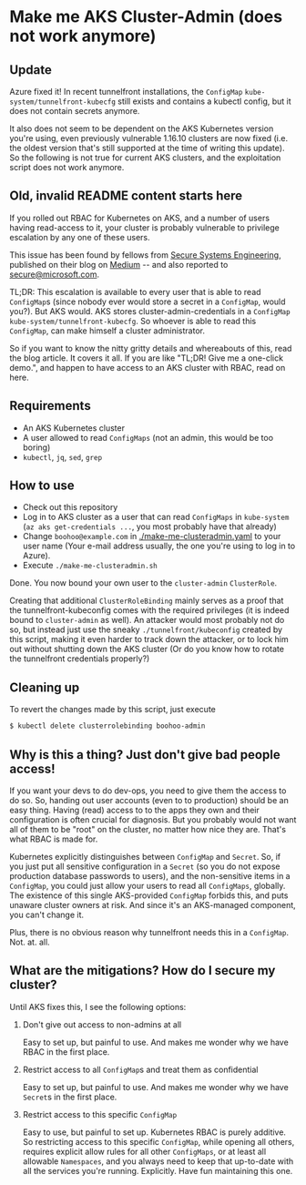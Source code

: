 # Make me AKS Cluster-Admin (does not work anymore)

## Update

Azure fixed it! In recent tunnelfront installations, the `ConfigMap` `kube-system/tunnelfront-kubecfg` still exists and contains a kubectl config, but it does not contain secrets anymore.

It also does not seem to be dependent on the AKS Kubernetes version you're using, even previously vulnerable 1.16.10 clusters are now fixed (i.e. the oldest version that's still supported at the time of writing this update). So the following is not true for current AKS clusters, and the exploitation script does not work anymore.

## Old, invalid README content starts here

If you rolled out RBAC for Kubernetes on AKS, and a number of users having read-access to it, your cluster is probably vulnerable to privilege escalation by any one of these users.

This issue has been found by fellows from [Secure Systems Engineering](https://securesystems.de/), published on their blog on [Medium](https://medium.com/sse-blog/privilege-escalation-in-aks-clusters-18222ab53f28) -- and also reported to [secure@microsoft.com](mailto:secure@microsoft.com).

TL;DR: This escalation is available to every user that is able to read `ConfigMap`s (since nobody ever would store a secret in a `ConfigMap`, would you?). But AKS would. AKS stores cluster-admin-credentials in a `ConfigMap` `kube-system/tunnelfront-kubecfg`. So whoever is able to read this `ConfigMap`, can make himself a cluster administrator.

So if you want to know the nitty gritty details and whereabouts of this, read the blog article. It covers it all. If you are like "TL;DR! Give me a one-click demo.", and happen to have access to an AKS cluster with RBAC, read on here.

## Requirements

- An AKS Kubernetes cluster
- A user allowed to read `ConfigMaps` (not an admin, this would be too boring)
- `kubectl`, `jq`, `sed`, `grep`

## How to use

- Check out this repository
- Log in to AKS cluster as a user that can read `ConfigMaps` in `kube-system` (`az aks get-credentials ...`, you most probably have that already)
- Change `boohoo@example.com` in [./make-me-clusteradmin.yaml](./make-me-clusteradmin.yaml) to your user name (Your e-mail address usually, the one you're using to log in to Azure).
- Execute `./make-me-clusteradmin.sh`

Done. You now bound your own user to the `cluster-admin` `ClusterRole`.

Creating that additional `ClusterRoleBinding` mainly serves as a proof that the tunnelfront-kubeconfig comes with the required privileges (it is indeed bound to `cluster-admin` as well). An attacker would most probably not do so, but instead just use the sneaky `./tunnelfront/kubeconfig` created by this script, making it even harder to track down the attacker, or to lock him out without shutting down the AKS cluster (Or do you know how to rotate the tunnelfront credentials properly?)

## Cleaning up

To revert the changes made by this script, just execute

```bash
$ kubectl delete clusterrolebinding boohoo-admin
```

## Why is this a thing? Just don't give bad people access!

If you want your devs to do dev-ops, you need to give them the access to do so. So, handing out user accounts (even to to production) should be an easy thing. Having (read) access to to the apps they own and their configuration is often crucial for diagnosis. But you probably would not want all of them to be "root" on the cluster, no matter how nice they are. That's what RBAC is made for.

Kubernetes explicitly distinguishes between `ConfigMap` and `Secret`. So, if you just put all sensitive configuration in a `Secret` (so you do not expose production database passwords to users), and the non-sensitive items in a `ConfigMap`, you could just allow your users to read all `ConfigMaps`, globally. The existence of this single AKS-provided `ConfigMap` forbids this, and puts unaware cluster owners at risk. And since it's an AKS-managed component, you can't change it.

Plus, there is no obvious reason why tunnelfront needs this in a `ConfigMap`. Not. at. all.

## What are the mitigations? How do I secure my cluster?

Until AKS fixes this, I see the following options:

1. Don't give out access to non-admins at all

   Easy to set up, but painful to use. And makes me wonder why we have RBAC in the first place.

2. Restrict access to all `ConfigMap`s and treat them as confidential

   Easy to set up, but painful to use. And makes me wonder why we have `Secret`s in the first place.

3. Restrict access to this specific `ConfigMap`

   Easy to use, but painful to set up. Kubernetes RBAC is purely additive. So restricting access to this specific `ConfigMap`, while opening all others, requires explicit allow rules for all other `ConfigMaps`, or at least all allowable `Namespaces`, and you always need to keep that up-to-date with all the services you're running. Explicitly. Have fun maintaining this one.
